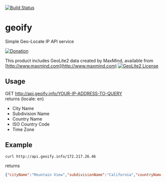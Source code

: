 [![Build Status](https://travis-ci.org/ghatdev/geoify.svg?branch=master)](https://travis-ci.org/ghatdev/geoify)
# geoify
Simple Geo-Locate IP API service  


[![Donation](https://www.paypalobjects.com/en_US/i/btn/btn_donateCC_LG.gif)](https://www.paypal.com/cgi-bin/webscr?cmd=_donations&business=RX3YMBJTX35FC&lc=KR&item_name=geoify&currency_code=USD&bn=PP%2dDonationsBF%3abtn_donateCC_LG%2egif%3aNonHosted)


This product includes GeoLite2 data created by MaxMind, available from [http://www.maxmind.com](http://www.maxmind.com)
[![GeoLite2 License](https://i.creativecommons.org/l/by-sa/4.0/88x31.png)](http://creativecommons.org/licenses/by-sa/4.0/)

## Usage
GET http://api.geoify.info/YOUR-IP-ADDRESS-TO-QUERY  
returns (locale: en)  
- City Name
- Subdivision Name
- Country Name
- ISO Country Code
- Time Zone
    
## Example
```bash
curl http://api.geoify.info/172.217.26.46
```
returns
```json
{"cityName":"Mountain View","subdivisionName":"California","countryName":"United States","isoCountryCode":"US","timeZone":"America/Los_Angeles"}
```
